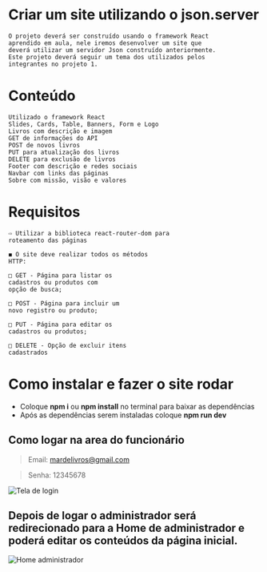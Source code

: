 # Criar um site utilizando o json.server

    O projeto deverá ser construído usando o framework React
    aprendido em aula, nele iremos desenvolver um site que
    deverá utilizar um servidor Json construído anteriormente.
    Este projeto deverá seguir um tema dos utilizados pelos
    integrantes no projeto 1.
    
# Conteúdo  
    Utilizado o framework React
    Slides, Cards, Table, Banners, Form e Logo
    Livros com descrição e imagem
    GET de informações do API
    POST de novos livros
    PUT para atualização dos livros
    DELETE para exclusão de livros
    Footer com descrição e redes sociais
    Navbar com links das páginas
    Sobre com missão, visão e valores
    

# Requisitos
    
    ⇨ Utilizar a biblioteca react-router-dom para
    roteamento das páginas
    
    ◼ O site deve realizar todos os métodos
    HTTP:

    □ GET - Página para listar os
    cadastros ou produtos com
    opção de busca;
    
    □ POST - Página para incluir um
    novo registro ou produto;
    
    □ PUT - Página para editar os
    cadastros ou produtos;
    
    □ DELETE - Opção de excluir itens
    cadastrados


# Como instalar e fazer o site rodar
* Coloque **npm i** ou **npm install** no terminal para baixar as dependências
* Após as dependências serem instaladas coloque **npm run dev**

## Como logar na area do funcionário

> Email: mardelivros@gmail.com

> Senha: 12345678

![Tela de login](https://user-images.githubusercontent.com/115498048/219653018-d91baf6d-d9f8-4ff5-a22e-fbe99643d31e.png)

## Depois de logar o administrador será redirecionado para a Home de administrador e poderá editar os conteúdos da página inicial.

![Home administrador](https://user-images.githubusercontent.com/115498048/219656910-676d94c4-eb05-4514-830b-5e1f3bdeb655.png)
